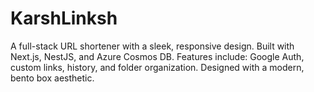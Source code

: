 # KarshLinksh
A full-stack URL shortener with a sleek, responsive design.  Built with Next.js, NestJS, and Azure Cosmos DB.  Features include: Google Auth, custom links, history, and folder organization.  Designed with a modern, bento box aesthetic.

